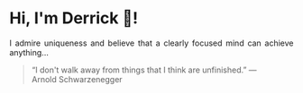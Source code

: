 # Hi, I'm Derrick 👋!
<p align="justify">I admire uniqueness and believe that a clearly focused mind can achieve anything...</p> 
<!-- #quote-start -->
<blockquote>&ldquo;I don't walk away from things that I think are unfinished.&rdquo; &mdash; <footer>Arnold Schwarzenegger</footer></blockquote>
<!-- #quote-end -->
